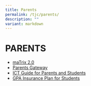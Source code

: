 ```yaml
---
title: Parents
permalink: /tjc/parents/
description: ""
variant: markdown
---
```

# PARENTS

*   <a href="https://matrix.tjc.edu.sg/index.html" target="_blank">maTrix 2.0</a>
*   <a href="https://pg.moe.edu.sg/" target="_blank">Parents Gateway</a>
*   <a href="https://sites.google.com/moe.edu.sg/tjc-student-ict-guide/home" target="_blank">ICT Guide for Parents and Students</a>
*   <a href="/files/MOE_Group_Personal_Accident__GPA__Insurance_Plan_for_Students.pdf" target="_blank">GPA Insurance Plan for Students</a>